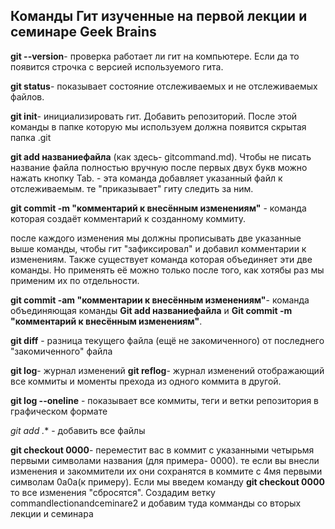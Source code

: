 ## Команды Гит изученные на первой лекции и семинаре Geek Brains

**git --version**- проверка работает ли гит на компьютере. Если да то появится строчка с версией используемого гита.

**git status**- показывает состояние отслеживаемых и не отслеживаемых файлов.

**git init**- инициализировать гит. Добавить репозиторий. После этой команды в папке  которую мы используем должна появится скрытая папка .git

**git add названиефайла** (как здесь- gitcommand.md). Чтобы не писать название файла полностью вручную после первых двух букв можно нажать кнопку Tab. - эта команда добавляет указанный файл к отслеживаемым. те "приказывает" гиту следить за ним.

**git commit -m "комментарий к внесённым изменениям"** - команда которая создаёт комментарий к созданному коммиту.

после каждого изменения мы должны прописывать две указанные выше команды, чтобы гит "зафиксировал" и добавил комментарии к изменениям. Также существует команда которая объединяет эти две команды. Но применять её можно только после того, как хотябы раз мы применим их по отдельности. 

**git commit -am "комментарии к внесённым изменениям"**- команда объединяющая команды **Git add названиефайла** и **Git commit -m "комментарий к внесённым изменениям"**.

**git diff** - разница текущего файла (ещё не закомиченного) от последнего "закомиченного" файла

**git log**- журнал изменений
**git reflog**- журнал изменений отображающий все коммиты и моменты прехода из одного коммита в другой.

**git log --oneline** - показывает все коммиты, теги и ветки репозитория в графическом формате

*git add .** - добавить все файлы

**git checkout 0000**- переместит вас в коммит с указанными четырьмя первыми символами названия (для примера- 0000). те если вы внесли изменения и закоммители их они сохранятся в коммите с 4мя первыми символам 0a0a(к примеру). Если мы введем команду  **git checkout 0000** то все изменения "сбросятся".
Создадим ветку commandlectionandceminare2 и добавим туда комманды со вторых лекции и семинара